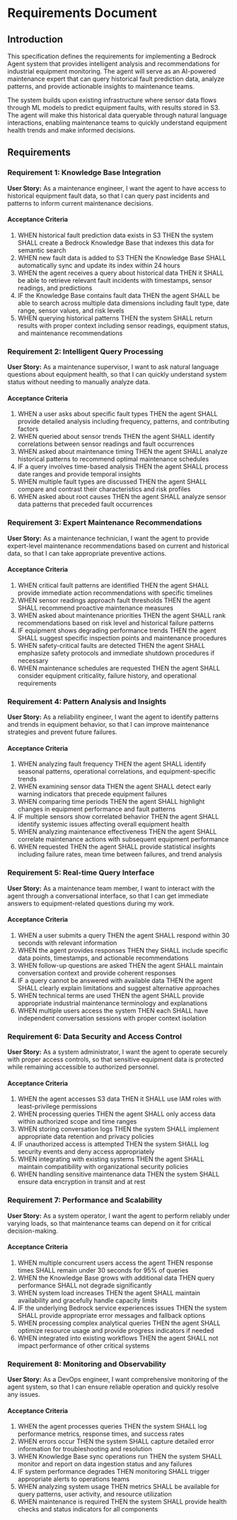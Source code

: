 # Requirements Document

## Introduction

This specification defines the requirements for implementing a Bedrock Agent system that provides intelligent analysis and recommendations for industrial equipment monitoring. The agent will serve as an AI-powered maintenance expert that can query historical fault prediction data, analyze patterns, and provide actionable insights to maintenance teams.

The system builds upon existing infrastructure where sensor data flows through ML models to predict equipment faults, with results stored in S3. The agent will make this historical data queryable through natural language interactions, enabling maintenance teams to quickly understand equipment health trends and make informed decisions.

## Requirements

### Requirement 1: Knowledge Base Integration

**User Story:** As a maintenance engineer, I want the agent to have access to historical equipment fault data, so that I can query past incidents and patterns to inform current maintenance decisions.

#### Acceptance Criteria

1. WHEN historical fault prediction data exists in S3 THEN the system SHALL create a Bedrock Knowledge Base that indexes this data for semantic search
2. WHEN new fault data is added to S3 THEN the Knowledge Base SHALL automatically sync and update its index within 24 hours
3. WHEN the agent receives a query about historical data THEN it SHALL be able to retrieve relevant fault incidents with timestamps, sensor readings, and predictions
4. IF the Knowledge Base contains fault data THEN the agent SHALL be able to search across multiple data dimensions including fault type, date range, sensor values, and risk levels
5. WHEN querying historical patterns THEN the system SHALL return results with proper context including sensor readings, equipment status, and maintenance recommendations

### Requirement 2: Intelligent Query Processing

**User Story:** As a maintenance supervisor, I want to ask natural language questions about equipment health, so that I can quickly understand system status without needing to manually analyze data.

#### Acceptance Criteria

1. WHEN a user asks about specific fault types THEN the agent SHALL provide detailed analysis including frequency, patterns, and contributing factors
2. WHEN queried about sensor trends THEN the agent SHALL identify correlations between sensor readings and fault occurrences
3. WHEN asked about maintenance timing THEN the agent SHALL analyze historical patterns to recommend optimal maintenance schedules
4. IF a query involves time-based analysis THEN the agent SHALL process date ranges and provide temporal insights
5. WHEN multiple fault types are discussed THEN the agent SHALL compare and contrast their characteristics and risk profiles
6. WHEN asked about root causes THEN the agent SHALL analyze sensor data patterns that preceded fault occurrences

### Requirement 3: Expert Maintenance Recommendations

**User Story:** As a maintenance technician, I want the agent to provide expert-level maintenance recommendations based on current and historical data, so that I can take appropriate preventive actions.

#### Acceptance Criteria

1. WHEN critical fault patterns are identified THEN the agent SHALL provide immediate action recommendations with specific timelines
2. WHEN sensor readings approach fault thresholds THEN the agent SHALL recommend proactive maintenance measures
3. WHEN asked about maintenance priorities THEN the agent SHALL rank recommendations based on risk level and historical failure patterns
4. IF equipment shows degrading performance trends THEN the agent SHALL suggest specific inspection points and maintenance procedures
5. WHEN safety-critical faults are detected THEN the agent SHALL emphasize safety protocols and immediate shutdown procedures if necessary
6. WHEN maintenance schedules are requested THEN the agent SHALL consider equipment criticality, failure history, and operational requirements

### Requirement 4: Pattern Analysis and Insights

**User Story:** As a reliability engineer, I want the agent to identify patterns and trends in equipment behavior, so that I can improve maintenance strategies and prevent future failures.

#### Acceptance Criteria

1. WHEN analyzing fault frequency THEN the agent SHALL identify seasonal patterns, operational correlations, and equipment-specific trends
2. WHEN examining sensor data THEN the agent SHALL detect early warning indicators that precede equipment failures
3. WHEN comparing time periods THEN the agent SHALL highlight changes in equipment performance and fault patterns
4. IF multiple sensors show correlated behavior THEN the agent SHALL identify systemic issues affecting overall equipment health
5. WHEN analyzing maintenance effectiveness THEN the agent SHALL correlate maintenance actions with subsequent equipment performance
6. WHEN requested THEN the agent SHALL provide statistical insights including failure rates, mean time between failures, and trend analysis

### Requirement 5: Real-time Query Interface

**User Story:** As a maintenance team member, I want to interact with the agent through a conversational interface, so that I can get immediate answers to equipment-related questions during my work.

#### Acceptance Criteria

1. WHEN a user submits a query THEN the agent SHALL respond within 30 seconds with relevant information
2. WHEN the agent provides responses THEN they SHALL include specific data points, timestamps, and actionable recommendations
3. WHEN follow-up questions are asked THEN the agent SHALL maintain conversation context and provide coherent responses
4. IF a query cannot be answered with available data THEN the agent SHALL clearly explain limitations and suggest alternative approaches
5. WHEN technical terms are used THEN the agent SHALL provide appropriate industrial maintenance terminology and explanations
6. WHEN multiple users access the system THEN each SHALL have independent conversation sessions with proper context isolation

### Requirement 6: Data Security and Access Control

**User Story:** As a system administrator, I want the agent to operate securely with proper access controls, so that sensitive equipment data is protected while remaining accessible to authorized personnel.

#### Acceptance Criteria

1. WHEN the agent accesses S3 data THEN it SHALL use IAM roles with least-privilege permissions
2. WHEN processing queries THEN the agent SHALL only access data within authorized scope and time ranges
3. WHEN storing conversation logs THEN the system SHALL implement appropriate data retention and privacy policies
4. IF unauthorized access is attempted THEN the system SHALL log security events and deny access appropriately
5. WHEN integrating with existing systems THEN the agent SHALL maintain compatibility with organizational security policies
6. WHEN handling sensitive maintenance data THEN the system SHALL ensure data encryption in transit and at rest

### Requirement 7: Performance and Scalability

**User Story:** As a system operator, I want the agent to perform reliably under varying loads, so that maintenance teams can depend on it for critical decision-making.

#### Acceptance Criteria

1. WHEN multiple concurrent users access the agent THEN response times SHALL remain under 30 seconds for 95% of queries
2. WHEN the Knowledge Base grows with additional data THEN query performance SHALL not degrade significantly
3. WHEN system load increases THEN the agent SHALL maintain availability and gracefully handle capacity limits
4. IF the underlying Bedrock service experiences issues THEN the system SHALL provide appropriate error messages and fallback options
5. WHEN processing complex analytical queries THEN the agent SHALL optimize resource usage and provide progress indicators if needed
6. WHEN integrated into existing workflows THEN the agent SHALL not impact performance of other critical systems

### Requirement 8: Monitoring and Observability

**User Story:** As a DevOps engineer, I want comprehensive monitoring of the agent system, so that I can ensure reliable operation and quickly resolve any issues.

#### Acceptance Criteria

1. WHEN the agent processes queries THEN the system SHALL log performance metrics, response times, and success rates
2. WHEN errors occur THEN the system SHALL capture detailed error information for troubleshooting and resolution
3. WHEN Knowledge Base sync operations run THEN the system SHALL monitor and report on data ingestion status and any failures
4. IF system performance degrades THEN monitoring SHALL trigger appropriate alerts to operations teams
5. WHEN analyzing system usage THEN metrics SHALL be available for query patterns, user activity, and resource utilization
6. WHEN maintenance is required THEN the system SHALL provide health checks and status indicators for all components
